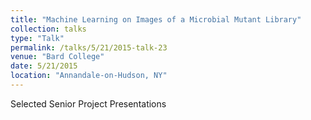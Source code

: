 ```yaml
---
title: "Machine Learning on Images of a Microbial Mutant Library"
collection: talks
type: "Talk"
permalink: /talks/5/21/2015-talk-23
venue: "Bard College"
date: 5/21/2015
location: "Annandale-on-Hudson, NY"
---
```


Selected Senior Project Presentations
